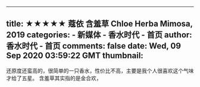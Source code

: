 
---
title: ★★★★★ 蔻依 含羞草 Chloe Herba Mimosa, 2019
categories: 
    - 新媒体
    - 香水时代 - 首页
author: 香水时代 - 首页
comments: false
date: Wed, 09 Sep 2020 03:59:22 GMT
thumbnail: 
---

<div>   
还原度还蛮高的，很简单的一只香水，性价比不高，主要是我个人很喜欢这个气味才给了五星。
含羞草其实指的是金合欢，  
</div>
            